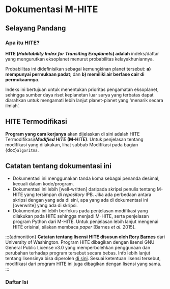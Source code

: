 # Dokumentasi M-HITE 
## Selayang Pandang
### Apa itu HITE?
**HITE (_Habitability Index for Transiting Exoplanets_) adalah** indeks/daftar yang mengurutkan eksoplanet menurut probabilitas kelayakhuniannya.

Probabilitas ini didefinisikan sebagai kemungkinan planet tersebut:
**a) mempunyai permukaan padat**; dan 
**b) memiliki air berfase cair di permukaannya**.

Indeks ini bertujuan untuk menentukan prioritas pengamatan eksoplanet, sehingga sumber daya riset keplanetan luar surya yang terbatas dapat diarahkan untuk mengamati lebih lanjut planet-planet yang ‘menarik secara ilmiah’.



## HITE Termodifikasi
**Program yang cara kerjanya** akan dijelaskan di sini adalah HITE Termodifikasi/**_Modified HITE_** **(M-HITE)**. Untuk penjelasan tentang modifikasi yang dilakukan, lihat subbab Modifikasi pada bagian {doc}`algoritma`.

## Catatan tentang dokumentasi ini
- Dokumentasi ini menggunakan tanda koma sebagai penanda desimal, kecuali dalam kode/program.
- Dokumentasi ini lebih [well-written] daripada skripsi penulis tentang M-HITE yang tersimpan di *repository* IPB. Jika ada perbedaan antara skripsi dengan yang ada di sini, apa yang ada di dokumentasi ini [overwrite] yang ada di skripsi. 
- Dokumentasi ini lebih berfokus pada penjelasan modifikasi yang dilakukan pada HITE sehingga menjadi M-HITE, serta penjelasan program Python dari M-HITE. Untuk penjelasan lebih lanjut mengenai HITE orisinal, silakan membaca *paper* [Barnes *et al*. 2015].

:::{admonition} **Catatan tentang lisensi**
**HITE disusun oleh [Rory Barnes](https://github.com/RoryBarnes/HITE)** dari University of Washington. Program HITE dibagikan dengan lisensi GNU General Public License v3.0 yang memperbolehkan penggunaan dan perubahan terhadap program tersebut secara bebas. Info lebih lanjut tentang lisensinya bisa diperoleh [di sini](https://github.com/RoryBarnes/HITE/blob/master/LICENSE). Sesuai ketentuan lisensi tersebut, modifikasi dari program HITE ini juga dibagikan dengan lisensi yang sama.
:::

### Daftar Isi
```{tableofcontents}
```
